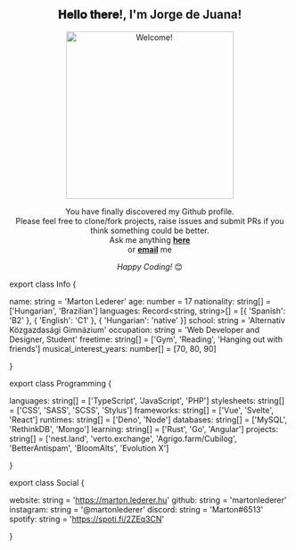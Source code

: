 <div align="center">
<h2> 𝐇𝐞𝐥𝐥𝐨 𝐭𝐡𝐞𝐫𝐞!, I'm Jorge de Juana! </h2>
</div>

<div align="center" width="50">

<img src="https://i.imgur.com/dTYwdG1.gif" alt="Welcome!" width="300"/>

</div>

<div align="center">

You have finally discovered my Github profile. <br>
Please feel free to clone/fork projects, raise issues and submit PRs if you think something could be better. <br>
Ask me anything <a href="https://github.com/ABSphreak/ABSphreak/issues/new"><b>here</b></a><br>
or <a href="mailto:absphreak@outlook.com"><b>email</b></a> me

<i>Happy Coding!</i> 😊

</div>


export class Info {

  name: string = 'Marton Lederer'
  age: number = 17
  nationality: string[] = ['Hungarian', 'Brazilian']
  languages: Record<string, string>[] = [{ 'Spanish': 'B2' }, { 'English': 'C1' }, { 'Hungarian': 'native' }]
  school: string = 'Alternatív Közgazdasági Gimnázium'
  occupation: string = 'Web Developer and Designer, Student'
  freetime: string[] = ['Gym', 'Reading', 'Hanging out with friends']
  musical_interest_years: number[] = [70, 80, 90]

}

export class Programming {

  languages: string[] = ['TypeScript', 'JavaScript', 'PHP']
  stylesheets: string[] = ['CSS', 'SASS', 'SCSS', 'Stylus']
  frameworks: string[] = ['Vue', 'Svelte', 'React']
  runtimes: string[] = ['Deno', 'Node']
  databases: string[] = ['MySQL', 'RethinkDB', 'Mongo']
  learning: string[] = ['Rust', 'Go', 'Angular']
  projects: string[] = ['nest.land', 'verto.exchange', 'Agrigo.farm/Cubilog', 'BetterAntispam', 'BloomAlts', 'Evolution X']

}

export class Social {

  website: string = 'https://marton.lederer.hu'
  github: string = 'martonlederer'
  instagram: string = '@martonlederer'
  discord: string = 'Marton#6513'
  spotify: string = 'https://spoti.fi/2ZEq3CN'

}
